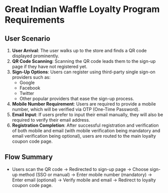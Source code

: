 # Great Indian Waffle Loyalty Program Requirements

## User Scenario

1. **User Arrival**: The user walks up to the store and finds a QR code displayed prominently.
2. **QR Code Scanning**: Scanning the QR code leads them to the sign-up page if they have not registered yet.
3. **Sign-Up Options**: Users can register using third-party single sign-on providers such as:
   - Google
   - Facebook
   - Twitter
   - Other popular providers that ease the sign-up process.
4. **Mobile Number Requirement**: Users are required to provide a mobile number, which will be verified via OTP (One-Time Password).
5. **Email Input**: If users prefer to input their email manually, they will also be required to verify their email address.
6. **Registration Completion**: After successful registration and verification of both mobile and email (with mobile verification being mandatory and email verification being optional), users are routed to the main loyalty coupon code page.

## Flow Summary
- Users scan the QR code → Redirected to sign-up page → Choose sign-up method (SSO or manual) → Enter mobile number (mandatory) → Enter email (optional) → Verify mobile and email → Redirect to loyalty coupon code page.
